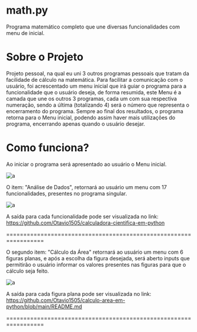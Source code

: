 # math.py
Programa matemático completo que une diversas funcionalidades com menu de inicial.

# Sobre o Projeto
Projeto pessoal, na qual eu uni 3 outros programas pessoais que tratam da facilidade de cálculo na matemática. Para facilitar a comunicação com o usuário, foi acrescentado um menu inicial que irá guiar o programa para a funcionalidade que o usuário deseja, de forma resumida, este Menu é a camada que une os outros 3 programas, cada um com sua respectiva numeração, sendo a última (totalizando 4) será o número que representa o encerramento do programa. Sempre ao final dos resultados, o programa retorna para o Menu inicial, podendo assim haver mais utilizações do programa, encerrando apenas quando o usuário desejar.

# Como funciona?
Ao iniciar o programa será apresentado ao usuário o Menu inicial.

![a](https://user-images.githubusercontent.com/84475339/166299162-2b33b4e1-21e7-4742-a0e4-266dc16944fc.png)

O item: "Análise de Dados", retornará ao usuário um menu com 17 funcionalidades, presentes no programa singular.

![a](https://user-images.githubusercontent.com/84475339/166299417-65327c35-15c2-4db2-90cd-d495e892229c.png)

A saída para cada funcionalidade pode ser visualizada no link: https://github.com/Otavio1505/calculadora-cientifica-em-python

=================================================================

O segundo item: "Cálculo da Área" retornará ao usuário um menu com 6 figuras planas, e após a escolha da figura desejada, será aberto inputs que permitirão o usuário informar os valores presentes nas figuras para que o cálculo seja feito.

![a](https://user-images.githubusercontent.com/84475339/166300063-48daa6e4-f4b3-464b-9cc3-a1a3d7219cc4.png)

A saída para cada figura plana pode ser visualizada no link: https://github.com/Otavio1505/calculo-area-em-python/blob/main/README.md

=================================================================
